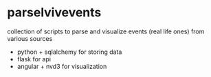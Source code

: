 # parselvivevents
collection of scripts to parse and visualize events (real life ones) from various sources

 * python + sqlalchemy for storing data
 * flask for api
 * angular + nvd3 for visualization
